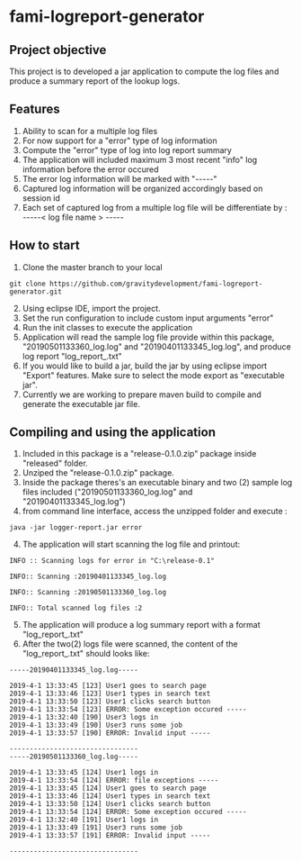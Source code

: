 # fami-logreport-generator

## Project objective
This project is to developed a jar application to compute the log files and produce a summary report of the lookup logs.

## Features
1. Ability to scan for a multiple log files
2. For now support for a "error" type of log information
3. Compute the "error" type of log into log report summary
4. The application will included maximum 3 most recent "info" log information before the error occured
5. The error log information will be marked with "-----"
6. Captured log information will be organized accordingly based on session id
7. Each set of captured log from a multiple log file will be differentiate by : -----< log file name > ----- 

## How to start
1. Clone the master branch to your local 
```
git clone https://github.com/gravitydevelopment/fami-logreport-generator.git
```
2. Using eclipse IDE, import the project.
3. Set the run configuration to include custom input arguments "error"
4. Run the init classes to execute the application
5. Application will read the sample log file provide within this package, "20190501133360_log.log" and "20190401133345_log.log", and produce log report "log_report_<timestamp>.txt"
4. If you would like to build a jar, build the jar by using eclipse import "Export" features. Make sure to select the mode export as "executable jar".
5. Currently we are working to prepare maven build to compile and generate the executable jar file.
  
## Compiling and using the application
1. Included in this package is a "release-0.1.0.zip" package inside "released" folder.
2. Unziped the "release-0.1.0.zip" package.
3. Inside the package theres's an executable binary and two (2) sample log files included ("20190501133360_log.log" and "20190401133345_log.log")
3. from command line interface, access the unzipped folder and execute :
```
java -jar logger-report.jar error
```
4. The application will start scanning the log file and printout:
```
INFO :: Scanning logs for error in "C:\release-0.1"

INFO:: Scanning :20190401133345_log.log

INFO:: Scanning :20190501133360_log.log

INFO:: Total scanned log files :2
```
5. The application will produce a log summary report with a format "log_report_<timestamp>.txt"
6. After the two(2) logs file were scanned, the content of the "log_report_<timestamp>.txt" should looks like:
```
-----20190401133345_log.log----- 

2019-4-1 13:33:45 [123] User1 goes to search page 
2019-4-1 13:33:46 [123] User1 types in search text 
2019-4-1 13:33:50 [123] User1 clicks search button 
2019-4-1 13:33:54 [123] ERROR: Some exception occured -----
2019-4-1 13:32:40 [190] User3 logs in 
2019-4-1 13:33:49 [190] User3 runs some job 
2019-4-1 13:33:57 [190] ERROR: Invalid input -----

--------------------------------
-----20190501133360_log.log----- 

2019-4-1 13:33:45 [124] User1 logs in 
2019-4-1 13:33:54 [124] ERROR: file exceptions -----
2019-4-1 13:33:45 [124] User1 goes to search page 
2019-4-1 13:33:46 [124] User1 types in search text 
2019-4-1 13:33:50 [124] User1 clicks search button 
2019-4-1 13:33:54 [124] ERROR: Some exception occured -----
2019-4-1 13:32:40 [191] User1 logs in 
2019-4-1 13:33:49 [191] User3 runs some job 
2019-4-1 13:33:57 [191] ERROR: Invalid input -----

--------------------------------
```
